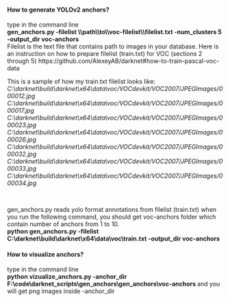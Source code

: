 <h4>How to generate YOLOv2 anchors?</h4>
type in the command line <br />
<strong>gen_anchors.py -filelist   \\path\\to\\voc-filelist\\filelist.txt   -num_clusters  5   -output_dir voc-anchors </strong>
</br>
Filelist is the text file that contains path to images in your database.
Here is an instruction on how to prepare filelist (train.txt) for VOC (sections 2 through 5) https://github.com/AlexeyAB/darknet#how-to-train-pascal-voc-data

This is a sample of how my train.txt filelist looks like:
<i>
C:\darknet\build\darknet\x64\data\voc/VOCdevkit/VOC2007/JPEGImages/000012.jpg
C:\darknet\build\darknet\x64\data\voc/VOCdevkit/VOC2007/JPEGImages/000017.jpg
C:\darknet\build\darknet\x64\data\voc/VOCdevkit/VOC2007/JPEGImages/000023.jpg
C:\darknet\build\darknet\x64\data\voc/VOCdevkit/VOC2007/JPEGImages/000026.jpg
C:\darknet\build\darknet\x64\data\voc/VOCdevkit/VOC2007/JPEGImages/000032.jpg
C:\darknet\build\darknet\x64\data\voc/VOCdevkit/VOC2007/JPEGImages/000033.jpg
C:\darknet\build\darknet\x64\data\voc/VOCdevkit/VOC2007/JPEGImages/000034.jpg
</i>

<br />

gen_anchors.py reads yolo format annotations from filelist (train.txt)
when you run the following command, you should get voc-anchors folder which contain number of anchors from 1 to 10.  
<strong>python gen_anchors.py -filelist
C:\darknet\build\darknet\x64\data\voc\train.txt -output_dir voc-anchors </strong> 


<h4>How to visualize anchors?</h4>
type in the command line <br />
<strong>python vizualize_anchors.py -anchor_dir F:\code\darknet_scripts\gen_anchors\gen_anchors\voc-anchors </strong>
and you will get png images inside -anchor_dir



